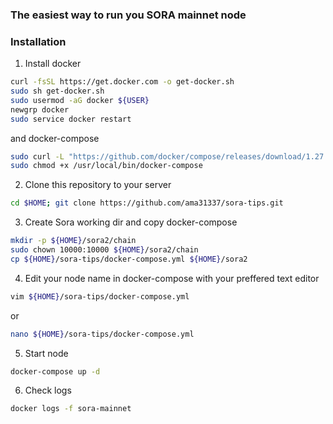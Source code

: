 ### The easiest way to run you SORA mainnet node

### Installation
1. Install docker 
```sh
curl -fsSL https://get.docker.com -o get-docker.sh
sudo sh get-docker.sh
sudo usermod -aG docker ${USER}
newgrp docker
sudo service docker restart
```
and docker-compose
```sh
sudo curl -L "https://github.com/docker/compose/releases/download/1.27.4/docker-compose-$(uname -s)-$(uname -m)" -o /usr/local/bin/docker-compose
sudo chmod +x /usr/local/bin/docker-compose
```

2. Clone this repository to your server
```sh
cd $HOME; git clone https://github.com/ama31337/sora-tips.git
```
3. Create Sora working dir and copy docker-compose
```sh
mkdir -p ${HOME}/sora2/chain
sudo chown 10000:10000 ${HOME}/sora2/chain
cp ${HOME}/sora-tips/docker-compose.yml ${HOME}/sora2
```
4. Edit your node name in docker-compose with your preffered text editor
```sh
vim ${HOME}/sora-tips/docker-compose.yml
```
or
```sh
nano ${HOME}/sora-tips/docker-compose.yml
```
5. Start node
```sh
docker-compose up -d
```
6. Check logs
```sh
docker logs -f sora-mainnet
```
